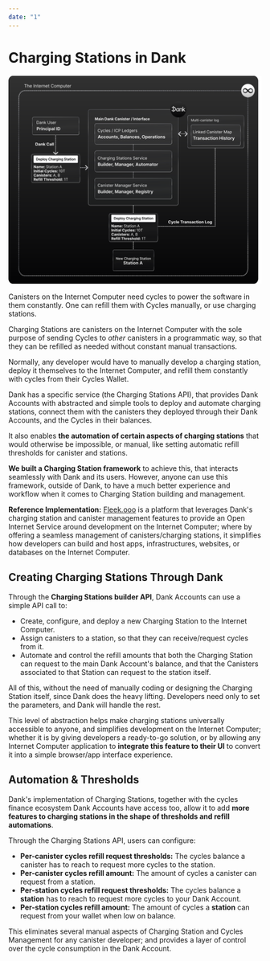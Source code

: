 ```yaml
---
date: "1"
---
```

# Charging Stations in Dank

![](imgs/charging-station.svg)

Canisters on the Internet Computer need cycles to power the software in them constantly. One can refill them with Cycles manually, or use charging stations.

Charging Stations are canisters on the Internet Computer with the sole purpose of sending Cycles to *other* canisters in a programmatic way, so that they can be refilled as needed without constant manual transactions. 

Normally, any developer would have to manually develop a charging station, deploy it themselves to the Internet Computer, and refill them constantly with cycles from their Cycles Wallet.

Dank has a specific service (the Charging Stations API), that provides Dank Accounts with abstracted and simple tools to deploy and automate charging stations, connect them with the canisters they deployed through their Dank Accounts, and the Cycles in their balances.

It also enables **the automation of certain aspects of charging stations** that would otherwise be impossible, or manual, like setting automatic refill thresholds for canister and stations.

**We built a Charging Station framework** to achieve this, that interacts seamlessly with Dank and its users. However, anyone can use this framework, outside of Dank, to have a much better experience and workflow when it comes to Charging Station building and management.

**Reference Implementation:**
[Fleek.ooo](https://fleek.ooo/) is a platform that leverages Dank's charging station and canister management features to provide an Open Internet Service around development on the Internet Computer; where by offering a seamless management of canisters/charging stations, it simplifies how developers can build and host apps, infrastructures, websites, or databases on the Internet Computer.


## Creating Charging Stations Through Dank

Through the **Charging Stations builder API**, Dank Accounts can use a simple API call to:

- Create, configure, and deploy a new Charging Station to the Internet Computer.
- Assign canisters to a station, so that they can receive/request cycles from it.
- Automate and control the refill amounts that both the Charging Station can request to the main Dank Account's balance, and that the Canisters associated to that Station can request to the station itself.

All of this, without the need of manually coding or designing the Charging Station itself, since Dank does the heavy lifting. Developers need only to set the parameters, and Dank will handle the rest.

This level of abstraction helps make charging stations universally accessible to anyone, and simplifies development on the Internet Computer; whether it is by giving developers a ready-to-go solution, or by allowing any Internet Computer application to **integrate this feature to their UI** to convert it into a simple browser/app interface experience.

## Automation & Thresholds

Dank's implementation of Charging Stations, together with the cycles finance ecosystem Dank Accounts have access too, allow it to add **more features to charging stations in the shape of thresholds and refill automations**.

Through the Charging Stations API, users can configure:

- **Per-canister cycles refill request thresholds:** The cycles balance a canister has to reach to request more cycles to the station.
- **Per-canister cycles refill amount:** The amount of cycles a canister can request from a station.
- **Per-station cycles refill request thresholds:** The cycles balance a **station** has to reach to request more cycles to your Dank Account.
- **Per-station cycles refill amount:** The amount of cycles a **station** can request from your wallet when low on balance.

This eliminates several manual aspects of Charging Station and Cycles Management for any canister developer; and provides a layer of control over the cycle consumption in the Dank Account.
